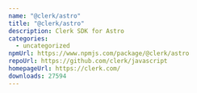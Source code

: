 ```yaml
---
name: "@clerk/astro"
title: "@clerk/astro"
description: Clerk SDK for Astro
categories:
  - uncategorized
npmUrl: https://www.npmjs.com/package/@clerk/astro
repoUrl: https://github.com/clerk/javascript
homepageUrl: https://clerk.com/
downloads: 27594
---
```

